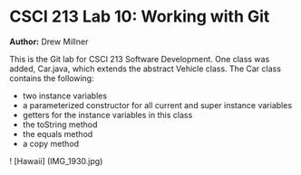 # CSCI 213 Lab 10: Working with Git

**Author:** Drew Millner

This is the Git lab for CSCI 213 Software Development. One class was added, Car.java, 
which extends the abstract Vehicle class. The Car class contains the following:

* two instance variables
* a parameterized constructor for all current and super instance variables
* getters for the instance variables in this class
* the toString method
* the equals method
* a copy method

! [Hawaii] (IMG_1930.jpg)